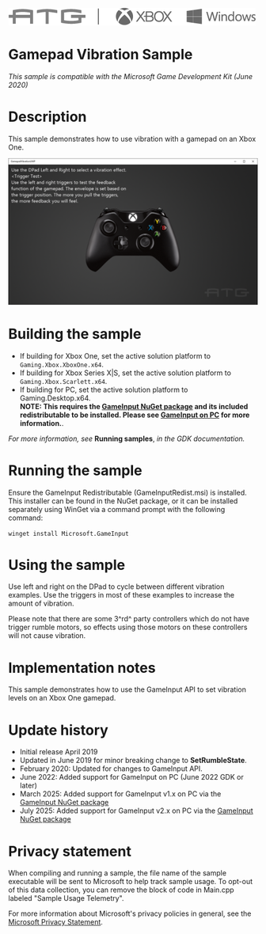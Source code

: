 ![](./media/image1.png)

# Gamepad Vibration Sample

*This sample is compatible with the Microsoft Game Development Kit (June 2020)*

# Description

This sample demonstrates how to use vibration with a gamepad on an Xbox
One.

![](./media/image3.png)

# Building the sample

- If building for Xbox One, set the active solution platform to `Gaming.Xbox.XboxOne.x64`.
- If building for Xbox Series X|S, set the active solution platform to `Gaming.Xbox.Scarlett.x64`.
- If building for PC, set the active solution platform to Gaming.Desktop.x64.\
**NOTE: This requires the [GameInput NuGet package](https://www.nuget.org/packages/Microsoft.GameInput) and its 
included redistributable to be installed.  Please see 
[GameInput on PC](https://learn.microsoft.com/gaming/gdk/_content/gc/input/overviews/input-nuget) for more information.**.

*For more information, see* __Running samples__, *in the GDK documentation.*

# Running the sample

Ensure the GameInput Redistributable (GameInputRedist.msi) is installed.  This installer can be found in the NuGet package,
or it can be installed separately using WinGet via a command prompt with the following command:

`winget install Microsoft.GameInput`

# Using the sample

Use left and right on the DPad to cycle between different vibration
examples. Use the triggers in most of these examples to increase the
amount of vibration.

Please note that there are some 3^rd^ party controllers which do not
have trigger rumble motors, so effects using those motors on these
controllers will not cause vibration.

# Implementation notes

This sample demonstrates how to use the GameInput API to set vibration
levels on an Xbox One gamepad.

# Update history

- Initial release April 2019
- Updated in June 2019 for minor breaking change to
  **SetRumbleState**.
- February 2020: Updated for changes to GameInput API.
- June 2022: Added support for GameInput on PC (June 2022 GDK or
  later)
- March 2025: Added support for GameInput v1.x on PC via the
  [GameInput NuGet package](https://www.nuget.org/packages/Microsoft.GameInput)
- July 2025: Added support for GameInput v2.x on PC via the
  [GameInput NuGet package](https://www.nuget.org/packages/Microsoft.GameInput)

# Privacy statement

When compiling and running a sample, the file name of the sample
executable will be sent to Microsoft to help track sample usage. To
opt-out of this data collection, you can remove the block of code in
Main.cpp labeled "Sample Usage Telemetry".

For more information about Microsoft's privacy policies in general, see
the [Microsoft Privacy
Statement](https://privacy.microsoft.com/en-us/privacystatement/).

